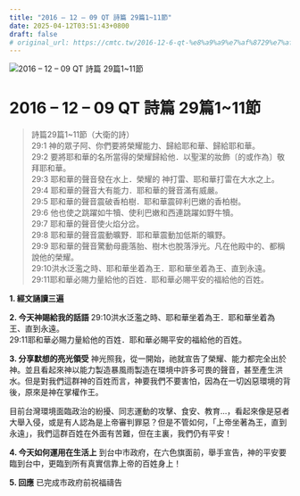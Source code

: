 ```yaml
---
title: "2016 – 12 – 09 QT 詩篇 29篇1~11節"
date: 2025-04-12T03:51:43+0800
draft: false
# original_url: https://cmtc.tw/2016-12-6-qt-%e8%a9%a9%e7%af%8729%e7%af%87111%e7%af%80
---
```


![2016 – 12 – 09 QT 詩篇 29篇1\~11節](/images/qt.jpg   "2016 – 12 – 09 QT 詩篇 29篇1\~11節")

# 2016 – 12 – 09 QT 詩篇 29篇1\~11節

> 詩篇29篇1\~11節（大衛的詩）  
> 29:1 神的眾子阿、你們要將榮耀能力、歸給耶和華、歸給耶和華。  
> 29:2 要將耶和華的名所當得的榮耀歸給他．以聖潔的妝飾〔的或作為〕敬拜耶和華。  
> 29:3 耶和華的聲音發在水上．榮耀的 神打雷、耶和華打雷在大水之上。  
> 29:4 耶和華的聲音大有能力．耶和華的聲音滿有威嚴。  
> 29:5 耶和華的聲音震破香柏樹．耶和華震碎利巴嫩的香柏樹。  
> 29:6 他也使之跳躍如牛犢、使利巴嫩和西連跳躍如野牛犢。  
> 29:7 耶和華的聲音使火焰分岔。  
> 29:8 耶和華的聲音震動曠野．耶和華震動加低斯的曠野。  
> 29:9 耶和華的聲音驚動母鹿落胎、樹木也脫落淨光。凡在他殿中的、都稱說他的榮耀。  
> 29:10洪水泛濫之時、耶和華坐着為王．耶和華坐着為王、直到永遠。  
> 29:11耶和華必賜力量給他的百姓．耶和華必賜平安的福給他的百姓。

**1. 經文誦讀三遍**

**2. 今天神賜給我的話語**
29:10洪水泛濫之時、耶和華坐着為王．耶和華坐着為王、直到永遠。  
29:11耶和華必賜力量給他的百姓．耶和華必賜平安的福給他的百姓。

**3. 分享默想的亮光領受**
神光照我，從一開始，祂就宣告了榮耀、能力都完全出於神。並且看起來神以能力製造暴風雨製造在環境中許多可畏的聲音，甚至產生洪水。但是對我們這群神的百姓而言，神要我們不要害怕，因為在一切凶惡環境的背後，原來是神在掌權作王。

目前台灣環境面臨政治的紛擾、同志運動的攻擊、食安、教育…，看起來像是惡者大舉入侵，或是有人認為是上帝審判罪惡？但是不管如何，「上帝坐著為王，直到永遠」，我們這群百姓在外面有苦難，但在主裏，我們仍有平安！

**4. 今天如何運用在生活上**
到台中市政府，在六色旗面前，舉手宣告，神的平安要臨到台中，更臨到所有真實信靠上帝的百姓身上！

**5. 回應**
已完成市政府前祝福禱告
